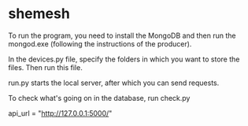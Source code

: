 # shemesh

To run the program, you need to install the MongoDB and then run the mongod.exe (following the instructions of the producer).

In the devices.py file, specify the folders in which you want to store the files.
Then run this file.

run.py starts the local server, after which you can send requests.

To check what's going on in the database, run check.py

api_url = "http://127.0.0.1:5000/"
